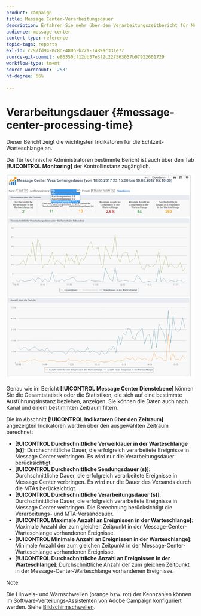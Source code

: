 ```yaml
---
product: campaign
title: Message Center-Verarbeitungsdauer
description: Erfahren Sie mehr über den Verarbeitungszeitbericht für Message Center.
audience: message-center
content-type: reference
topic-tags: reports
exl-id: c797fd94-0c8d-480b-b22a-1489ac331e77
source-git-commit: e86350cf12db37e3f2c227563057b97922601729
workflow-type: tm+mt
source-wordcount: '253'
ht-degree: 66%

---
```


# Verarbeitungsdauer {#message-center-processing-time}

Dieser Bericht zeigt die wichtigsten Indikatoren für die Echtzeit-Warteschlange an.

Der für technische Administratoren bestimmte Bericht ist auch über den Tab **[!UICONTROL Monitoring]** der Kontrollinstanz zugänglich.

![](assets/mc_reports_2.png)

Genau wie im Bericht **[!UICONTROL Message Center Dienstebene]** können Sie die Gesamtstatistik oder die Statistiken, die sich auf eine bestimmte Ausführungsinstanz beziehen, anzeigen. Sie können die Daten auch nach Kanal und einem bestimmten Zeitraum filtern.

Die im Abschnitt **[!UICONTROL Indikatoren über den Zeitraum]** angezeigten Indikatoren werden über den ausgewählten Zeitraum berechnet:

* **[!UICONTROL Durchschnittliche Verweildauer in der Warteschlange (s)]**: Durchschnittliche Dauer, die erfolgreich verarbeitete Ereignisse in Message Center verbringen. Es wird nur die Verarbeitungsdauer berücksichtigt.
* **[!UICONTROL Durchschnittliche Sendungsdauer (s)]**: Durchschnittliche Dauer, die erfolgreich verarbeitete Ereignisse in Message Center verbringen. Es wird nur die Dauer des Versands durch die MTAs berücksichtigt.
* **[!UICONTROL Durchschnittliche Verarbeitungsdauer (s)]**: Durchschnittliche Dauer, die erfolgreich verarbeitete Ereignisse in Message Center verbringen. Die Berechnung berücksichtigt die Verarbeitungs- und MTA-Versanddauer.
* **[!UICONTROL Maximale Anzahl an Ereignissen in der Warteschlange]**: Maximale Anzahl der zum gleichen Zeitpunkt in der Message-Center-Warteschlange vorhandenen Ereignisse.
* **[!UICONTROL Minimale Anzahl an Ereignissen in der Warteschlange]**: Minimale Anzahl der zum gleichen Zeitpunkt in der Message-Center-Warteschlange vorhandenen Ereignisse.
* **[!UICONTROL Durchschnittliche Anzahl an Ereignissen in der Warteschlange]**: Durchschnittliche Anzahl der zum gleichen Zeitpunkt in der Message-Center-Warteschlange vorhandenen Ereignisse.

>[!NOTE]
>
>Die Hinweis- und Warnschwellen (orange bzw. rot) der Kennzahlen können im Software-Verteilungs-Assistenten von Adobe Campaign konfiguriert werden. Siehe [Bildschirmschwellen](../../message-center/using/additional-configurations.md#monitoring-thresholds).
